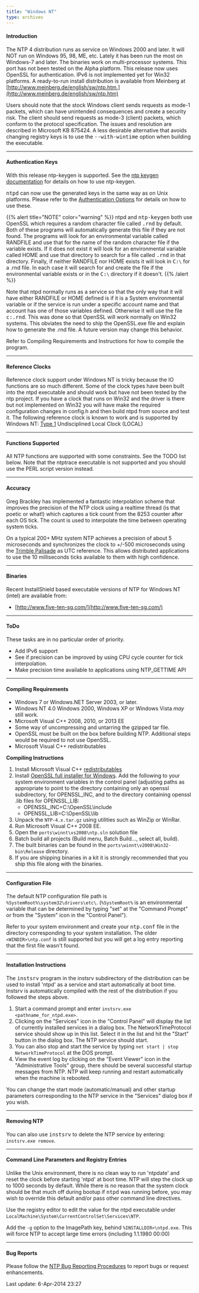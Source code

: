 ```yaml
---
title: "Windows NT"
type: archives
---
```


#### Introduction

The NTP 4 distribution runs as service on Windows 2000 and later. It will NOT run on Windows 95, 98, ME, etc. Lately it has been run the most on Windows-7 and later. The binaries work on multi-processor systems. This port has not been tested on the Alpha platform. This release now uses OpenSSL for authentication. IPv6 is not implemented yet for Win32 platforms. A ready-to-run install distribution is available from Meinberg at [http://www.meinberg.de/english/sw/ntp.htm.](http://www.meinberg.de/english/sw/ntp.htm)

Users should note that the stock Windows client sends requests as mode-1 packets, which can have unintended consequences and create a security risk. The client should send requests as mode-3 (client) packets, which conform to the protocol specification. The issues and resolution are described in Microsoft KB 875424\. A less desirable alternative that avoids changing registry keys is to use the <tt>--with-wintime</tt> option when building the executable.

* * *

#### Authentication Keys

With this release ntp-keygen is supported. See the [ntp keygen documentation](/archives/4.2.8-series/keygen) for details on how to use ntp-keygen.

<tt>ntpd</tt> can now use the generated keys in the same way as on Unix platforms. Please refer to the [Authentication Options](/archives/4.2.8-series/authopt) for details on how to use these.

{{% alert title="NOTE" color="warning" %}} 
ntpd and <tt>ntp-keygen</tt> both use OpenSSL which requires a random character file called <tt>.rnd</tt> by default. Both of these programs will automatically generate this file if they are not found. The programs will look for an environmental variable called RANDFILE and use that for the name of the random character file if the variable exists. If it does not exist it will look for an environmental variable called HOME and use that directory to search for a file called <tt>.rnd</tt> in that directory. Finally, if neither RANDFILE nor HOME exists it will look in <tt>C:``\``</tt> for a .rnd file. In each case it will search for and create the file if the environmental variable exists or in the <tt>C:``\``</tt> directory if it doesn't.
{{% /alert %}}

Note that ntpd normally runs as a service so that the only way that it will have either RANDFILE or HOME defined is if it is a System environmental variable or if the service is run under a specific account name and that account has one of those variables defined. Otherwise it will use the file <tt>c:\.rnd</tt>. This was done so that OpenSSL will work normally on Win32 systems. This obviates the need to ship the OpenSSL.exe file and explain how to generate the .rnd file. A future version may change this behavior.

Refer to Compiling Requirements and Instructions for how to compile the program.

* * *

#### Reference Clocks

Reference clock support under Windows NT is tricky because the IO functions are so much different. Some of the clock types have been built into the ntpd executable and should work but have not been tested by the ntp project. If you have a clock that runs on Win32 and the driver is there but not implemented on Win32 you will have make the required configuration changes in config.h and then build ntpd from source and test it. The following reference clock is known to work and is supported by Windows NT: [Type 1](/archives/drivers/driver1) Undisciplined Local Clock (LOCAL)

* * *

#### Functions Supported

All NTP functions are supported with some constraints. See the TODO list below. Note that the ntptrace executable is not supported and you should use the PERL script version instead.

* * *

#### Accuracy

Greg Brackley has implemented a fantastic interpolation scheme that improves the precision of the NTP clock using a realtime thread (is that poetic or what!) which captures a tick count from the 8253 counter after each OS tick. The count is used to interpolate the time between operating system ticks.

On a typical 200+ MHz system NTP achieves a precision of about 5 microseconds and synchronizes the clock to +/-500 microseconds using the [Trimble Palisade](/archives/drivers/driver29/) as UTC reference. This allows distributed applications to use the 10 milliseconds ticks available to them with high confidence.

* * *

#### Binaries

Recent InstallShield based executable versions of NTP for Windows NT (intel) are available from:

*   [http://www.five-ten-sg.com/](http://www.five-ten-sg.com/)

* * *

#### ToDo

These tasks are in no particular order of priority.

*   Add IPv6 support
*   See if precision can be improved by using CPU cycle counter for tick interpolation.
*   Make precision time available to applications using NTP_GETTIME API

* * *

#### Compiling Requirements

*   Windows 7 or Windows.NET Server 2003, or later.
*   Windows NT 4.0 Windows 2000, Windows XP or Windows Vista _may_ still work.
*   Microsoft Visual C++ 2008, 2010, or 2013 EE
*   Some way of uncompressing and untarring the gzipped tar file.
*   OpenSSL must be built on the box before building NTP. Additional steps would be required to not use OpenSSL.
*   Microsoft Visual C++ redistributables

<a name="Compiling">**Compiling Instructions**</a>

1.  Install Microsoft Visual C++ [redistributables](https://www.microsoft.com/en-us/download/details.aspx?id=48145)
2.  Install [OpenSSL full installer for Windows](http://www.slproweb.com/products/Win32OpenSSL.html). Add the following to your system environment variables in the control panel (adjusting paths as appropriate to point to the directory containing only an openssl subdirectory, for OPENSSL_INC, and to the directory containing openssl .lib files for OPENSSL_LIB:
    *   OPENSSL_INC=C:\OpenSSL\include
    *   OPENSSL_LIB=C:\OpenSSL\lib
3.  Unpack the `NTP-4.x.tar.gz` using utilities such as WinZip or WinRar.
4.  Run Microsoft Visual C++ 2008 EE.
5.  Open the `ports\winnt\vs2008\ntp.sln` solution file
6.  Batch build all projects (Build menu, Batch Build..., select all, build).
7.  The built binaries can be found in the `ports\winnt\v2008\Win32-bin\Release` directory.
8.  If you are shipping binaries in a kit it is strongly recommended that you ship this file along with the binaries.

* * *

#### Configuration File

The default NTP configuration file path is `%SystemRoot%\system32\drivers\etc\`. (`%SystemRoot%` is an environmental variable that can be determined by typing "set" at the "Command Prompt" or from the "System" icon in the "Control Panel").

Refer to your system environment and create your <tt>ntp.conf</tt> file in the directory corresponding to your system  installation. The older `<WINDIR>\ntp.conf` is still supported but you will get a log entry reporting that the first file wasn't found.

* * *

#### Installation Instructions

The <tt>instsrv</tt> program in the instsrv subdirectory of the distribution can be used to install 'ntpd' as a service and start automatically at boot time. Instsrv is automatically compiled with the rest of the distribution if you followed the steps above.

1.  Start a command prompt and enter `instsrv.exe <pathname_for_ntpd.exe>`.
2.  Clicking on the "Services" icon in the "Control Panel" will display the list of currently installed services in a dialog box. The NetworkTimeProtocol service should show up in this list. Select it in the list and hit the "Start" button in the dialog box. The NTP service should start.
3.  You can also stop and start the service by typing `net start | stop NetworkTimeProtocol` at the DOS prompt.
4.  View the event log by clicking on the "Event Viewer" icon in the "Administrative Tools" group, there should be several successful startup messages from NTP. NTP will keep running and restart automatically when the machine is rebooted.

You can change the start mode (automatic/manual) and other startup parameters corresponding to the NTP service in the "Services" dialog box if you wish.

* * *

#### Removing NTP

You can also use <tt>instsrv</tt> to delete the NTP service by entering: `instsrv.exe remove`.

* * *

#### Command Line Parameters and Registry Entries

Unlike the Unix environment, there is no clean way to run 'ntpdate' and reset the clock before starting 'ntpd' at boot time. NTP will step the clock up to 1000 seconds by default. While there is no reason that the system clock should be that much off during bootup if <tt>ntpd</tt> was running before, you may wish to override this default and/or pass other command line directives.

Use the registry editor to edit the value for the ntpd executable under `LocalMachine\System\CurrentControlSet\Services\NTP`.

Add the `-g` option to the ImagePath key, behind `%INSTALLDIR>\ntpd.exe`. This will force NTP to accept large time errors (including 1.1.1980 00:00)

* * *

#### Bug Reports

Please follow the [NTP Bug Reporting Procedures](/archives/4.2.8-series/bugs) to report bugs or request enhancements.

Last update: 6-Apr-2014 23:27
